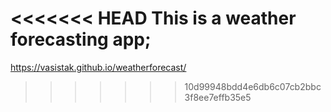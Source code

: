 <<<<<<< HEAD
This is a weather forecasting app;
=======

 https://vasistak.github.io/weatherforecast/
>>>>>>> 10d99948bdd4e6db6c07cb2bbc3f8ee7effb35e5

